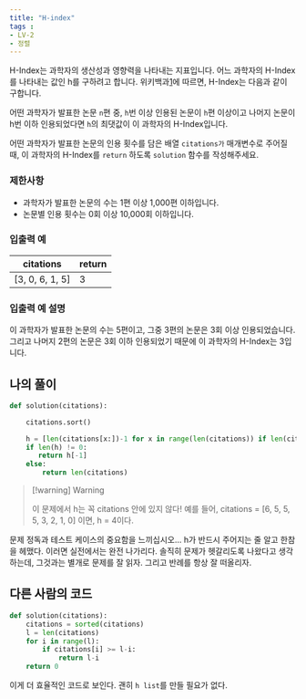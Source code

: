 ```yaml
---
title: "H-index"
tags :
- LV-2 
- 정렬
---
```

H-Index는 과학자의 생산성과 영향력을 나타내는 지표입니다. 어느 과학자의 H-Index를 나타내는 값인 h를 구하려고 합니다. 위키백과[1](https://school.programmers.co.kr/learn/courses/30/lessons/42747/solution_groups?language=python3&type=my#fn1)에 따르면, H-Index는 다음과 같이 구합니다.

어떤 과학자가 발표한 논문 `n`편 중, `h`번 이상 인용된 논문이 `h`편 이상이고 나머지 논문이 h번 이하 인용되었다면 `h`의 최댓값이 이 과학자의 H-Index입니다.

어떤 과학자가 발표한 논문의 인용 횟수를 담은 배열 `citations가` 매개변수로 주어질 때, 이 과학자의 H-Index를 `return` 하도록 `solution` 함수를 작성해주세요.

### 제한사항

-   과학자가 발표한 논문의 수는 1편 이상 1,000편 이하입니다.
-   논문별 인용 횟수는 0회 이상 10,000회 이하입니다.

### 입출력 예

| citations | return |
| --------- | ------ |
| [3, 0, 6, 1, 5]          |     3   |

### 입출력 예 설명

이 과학자가 발표한 논문의 수는 5편이고, 그중 3편의 논문은 3회 이상 인용되었습니다. 그리고 나머지 2편의 논문은 3회 이하 인용되었기 때문에 이 과학자의 H-Index는 3입니다.

## 나의 풀이

```python
def solution(citations):

    citations.sort()

    h = [len(citations[x:])-1 for x in range(len(citations)) if len(citations[x:]) >= citations[x]]
    if len(h) != 0:
       return h[-1]
    else:
        return len(citations)
```

>[!warning] Warning  
>   
>이 문제에서 h는 꼭 citations 안에 있지 않다! 
>예를 들어, citations = [6, 5, 5, 5, 3, 2, 1, 0] 이면, h = 4이다.

문제 정독과 테스트 케이스의 중요함을 느끼십시오...
h가 반드시 주어지는 줄 알고 한참을 헤맸다. 이러면 실전에서는 완전 나가리다. 
솔직히 문제가 헷갈리도록 나왔다고 생각하는데, 
그것과는 별개로 문제를 잘 읽자. 
그리고 반례를 항상 잘 떠올리자. 

## 다른 사람의 코드

```python
def solution(citations):
    citations = sorted(citations)
    l = len(citations)
    for i in range(l):
        if citations[i] >= l-i:
            return l-i
    return 0
```

이게 더 효율적인 코드로 보인다. 괜히 `h list`를 만들 필요가 없다. 